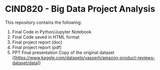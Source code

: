 # CIND820 - Big Data Project Analysis

This repository contains the following:

 1. Final Code in Python/Jupyter Notebook
 2. Final Code saved in HTML format
 3. Final project report (doc)
 4. Final project report (pdf)
 5. PPT Final presentation
    Copy of the original dataset ([https://www.kaggle.com/datasets/yasserh/amazon-product-reviews-dataset/data])
